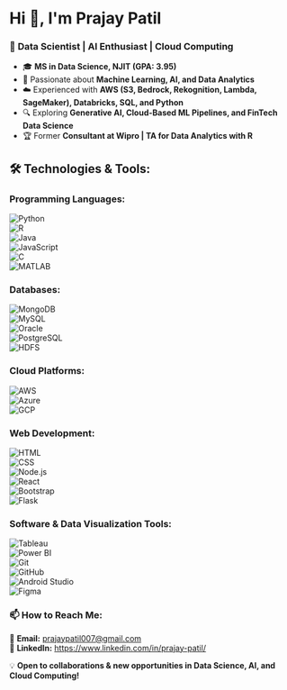 # **Hi 👋, I'm Prajay Patil**  

### 🚀 **Data Scientist | AI Enthusiast | Cloud Computing**  

- 🎓 **MS in Data Science, NJIT (GPA: 3.95)**  
- 🌟 Passionate about **Machine Learning, AI, and Data Analytics**  
- ☁️ Experienced with **AWS (S3, Bedrock, Rekognition, Lambda, SageMaker), Databricks, SQL, and Python**  
- 🔍 Exploring **Generative AI, Cloud-Based ML Pipelines, and FinTech Data Science**  
- 🏆 Former **Consultant at Wipro | TA for Data Analytics with R**  

## 🛠 **Technologies & Tools:**  

### **Programming Languages:**  
![Python](https://img.shields.io/badge/Python-3776AB?style=flat&logo=python&logoColor=white)  
![R](https://img.shields.io/badge/R-276DC3?style=flat&logo=r&logoColor=white)  
![Java](https://img.shields.io/badge/Java-007396?style=flat&logo=java&logoColor=white)  
![JavaScript](https://img.shields.io/badge/JavaScript-F7DF1E?style=flat&logo=javascript&logoColor=black)  
![C](https://img.shields.io/badge/C-00599C?style=flat&logo=c&logoColor=white)  
![MATLAB](https://img.shields.io/badge/MATLAB-0076A8?style=flat&logo=mathworks&logoColor=white)  

### **Databases:**  
![MongoDB](https://img.shields.io/badge/MongoDB-47A248?style=flat&logo=mongodb&logoColor=white)  
![MySQL](https://img.shields.io/badge/MySQL-4479A1?style=flat&logo=mysql&logoColor=white)  
![Oracle](https://img.shields.io/badge/Oracle-F80000?style=flat&logo=oracle&logoColor=white)  
![PostgreSQL](https://img.shields.io/badge/PostgreSQL-336791?style=flat&logo=postgresql&logoColor=white)  
![HDFS](https://img.shields.io/badge/HDFS-FF6F00?style=flat&logo=apache&logoColor=white)  

### **Cloud Platforms:**  
![AWS](https://img.shields.io/badge/AWS-FF9900?style=flat&logo=amazonaws&logoColor=white)  
![Azure](https://img.shields.io/badge/Azure-0078D4?style=flat&logo=microsoftazure&logoColor=white)  
![GCP](https://img.shields.io/badge/GCP-4285F4?style=flat&logo=googlecloud&logoColor=white)  

### **Web Development:**  
![HTML](https://img.shields.io/badge/HTML5-E34F26?style=flat&logo=html5&logoColor=white)  
![CSS](https://img.shields.io/badge/CSS3-1572B6?style=flat&logo=css3&logoColor=white)  
![Node.js](https://img.shields.io/badge/Node.js-43853D?style=flat&logo=node.js&logoColor=white)  
![React](https://img.shields.io/badge/React-61DAFB?style=flat&logo=react&logoColor=white)  
![Bootstrap](https://img.shields.io/badge/Bootstrap-563D7C?style=flat&logo=bootstrap&logoColor=white)  
![Flask](https://img.shields.io/badge/Flask-000000?style=flat&logo=flask&logoColor=white)  

### **Software & Data Visualization Tools:**  
![Tableau](https://img.shields.io/badge/Tableau-E97627?style=flat&logo=tableau&logoColor=white)  
![Power BI](https://img.shields.io/badge/Power%20BI-F2C811?style=flat&logo=powerbi&logoColor=black)  
![Git](https://img.shields.io/badge/Git-F05032?style=flat&logo=git&logoColor=white)  
![GitHub](https://img.shields.io/badge/GitHub-181717?style=flat&logo=github&logoColor=white)  
![Android Studio](https://img.shields.io/badge/Android%20Studio-3DDC84?style=flat&logo=android-studio&logoColor=white)  
![Figma](https://img.shields.io/badge/Figma-F24E1E?style=flat&logo=figma&logoColor=white)  

### 📫 **How to Reach Me:**  
📩 **Email:** prajaypatil007@gmail.com  
🔗 **LinkedIn:** https://www.linkedin.com/in/prajay-patil/

💡 **Open to collaborations & new opportunities in Data Science, AI, and Cloud Computing!**  
